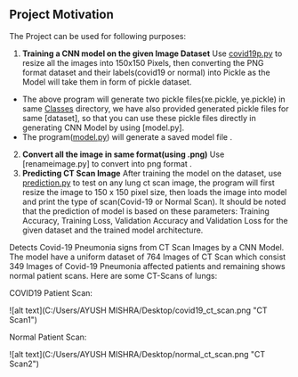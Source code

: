 
## Project Motivation

The Project can be used for following purposes:

1. **Training a CNN model on the given Image Dataset**
     Use [covid19p.py](Classes/dataset_preparation.py) to resize all the images into 150x150 Pixels, then converting the PNG format dataset and their labels(covid19 or normal) into Pickle as the Model will take them in form of pickle dataset.
- The above program will generate two pickle files(xe.pickle, ye.pickle) in same [Classes](Classes/ct_scans_png_dataset.rar) directory, we have also provided generated pickle files for same [dataset], so that you can use these pickle files directly in generating CNN Model by using [model.py].
- The program([model.py](Classes/model.py)) will generate a saved model file .
2. **Convert all the image in same format(using .png)**
     Use [renameimage.py] to convert into png format .
3. **Predicting CT Scan Image**
    After training the model on the dataset, use [prediction.py](Classes/predict_ct_scan.py) to test on any lung ct scan image, the program will first resize the image to 150 x 150 pixel size, then loads the image into model and print the type of scan(Covid-19 or Normal Scan). It should be noted that the prediction of model is based on these parameters: Training Accuracy, Training Loss, Validation Accuracy and Validation Loss for the given dataset and the trained model architecture.

Detects Covid-19 Pneumonia signs from CT Scan Images by a CNN Model. The model have a uniform dataset of 764 Images of CT Scan which consist 349 Images of Covid-19 Pneumonia affected patients and remaining shows normal patient scans.
Here are some CT-Scans of lungs:

COVID19 Patient Scan:

![alt text](C:/Users/AYUSH MISHRA/Desktop/covid19_ct_scan.png "CT Scan1")

Normal Patient Scan:

![alt text](C:/Users/AYUSH MISHRA/Desktop/normal_ct_scan.png "CT Scan2")